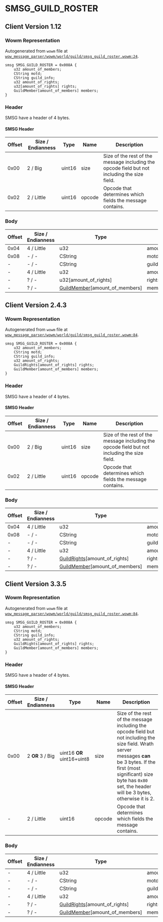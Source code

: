 # SMSG_GUILD_ROSTER

## Client Version 1.12

### Wowm Representation

Autogenerated from `wowm` file at [`wow_message_parser/wowm/world/guild/smsg_guild_roster.wowm:24`](https://github.com/gtker/wow_messages/tree/main/wow_message_parser/wowm/world/guild/smsg_guild_roster.wowm#L24).
```rust,ignore
smsg SMSG_GUILD_ROSTER = 0x008A {
    u32 amount_of_members;
    CString motd;
    CString guild_info;
    u32 amount_of_rights;
    u32[amount_of_rights] rights;
    GuildMember[amount_of_members] members;
}
```
### Header

SMSG have a header of 4 bytes.

#### SMSG Header

| Offset | Size / Endianness | Type   | Name   | Description |
| ------ | ----------------- | ------ | ------ | ----------- |
| 0x00   | 2 / Big           | uint16 | size   | Size of the rest of the message including the opcode field but not including the size field.|
| 0x02   | 2 / Little        | uint16 | opcode | Opcode that determines which fields the message contains.|

### Body

| Offset | Size / Endianness | Type | Name | Description | Comment |
| ------ | ----------------- | ---- | ---- | ----------- | ------- |
| 0x04 | 4 / Little | u32 | amount_of_members |  |  |
| 0x08 | - / - | CString | motd |  |  |
| - | - / - | CString | guild_info |  |  |
| - | 4 / Little | u32 | amount_of_rights |  |  |
| - | ? / - | u32[amount_of_rights] | rights |  |  |
| - | ? / - | [GuildMember](guildmember.md)[amount_of_members] | members |  |  |

## Client Version 2.4.3

### Wowm Representation

Autogenerated from `wowm` file at [`wow_message_parser/wowm/world/guild/smsg_guild_roster.wowm:84`](https://github.com/gtker/wow_messages/tree/main/wow_message_parser/wowm/world/guild/smsg_guild_roster.wowm#L84).
```rust,ignore
smsg SMSG_GUILD_ROSTER = 0x008A {
    u32 amount_of_members;
    CString motd;
    CString guild_info;
    u32 amount_of_rights;
    GuildRights[amount_of_rights] rights;
    GuildMember[amount_of_members] members;
}
```
### Header

SMSG have a header of 4 bytes.

#### SMSG Header

| Offset | Size / Endianness | Type   | Name   | Description |
| ------ | ----------------- | ------ | ------ | ----------- |
| 0x00   | 2 / Big           | uint16 | size   | Size of the rest of the message including the opcode field but not including the size field.|
| 0x02   | 2 / Little        | uint16 | opcode | Opcode that determines which fields the message contains.|

### Body

| Offset | Size / Endianness | Type | Name | Description | Comment |
| ------ | ----------------- | ---- | ---- | ----------- | ------- |
| 0x04 | 4 / Little | u32 | amount_of_members |  |  |
| 0x08 | - / - | CString | motd |  |  |
| - | - / - | CString | guild_info |  |  |
| - | 4 / Little | u32 | amount_of_rights |  |  |
| - | ? / - | [GuildRights](guildrights.md)[amount_of_rights] | rights |  |  |
| - | ? / - | [GuildMember](guildmember.md)[amount_of_members] | members |  |  |

## Client Version 3.3.5

### Wowm Representation

Autogenerated from `wowm` file at [`wow_message_parser/wowm/world/guild/smsg_guild_roster.wowm:84`](https://github.com/gtker/wow_messages/tree/main/wow_message_parser/wowm/world/guild/smsg_guild_roster.wowm#L84).
```rust,ignore
smsg SMSG_GUILD_ROSTER = 0x008A {
    u32 amount_of_members;
    CString motd;
    CString guild_info;
    u32 amount_of_rights;
    GuildRights[amount_of_rights] rights;
    GuildMember[amount_of_members] members;
}
```
### Header

SMSG have a header of 4 bytes.

#### SMSG Header

| Offset | Size / Endianness | Type   | Name   | Description |
| ------ | ----------------- | ------ | ------ | ----------- |
| 0x00   | 2 **OR** 3 / Big           | uint16 **OR** uint16+uint8 | size | Size of the rest of the message including the opcode field but not including the size field. Wrath server messages **can** be 3 bytes. If the first (most significant) size byte has `0x80` set, the header will be 3 bytes, otherwise it is 2.|
| -      | 2 / Little| uint16 | opcode | Opcode that determines which fields the message contains. |

### Body

| Offset | Size / Endianness | Type | Name | Description | Comment |
| ------ | ----------------- | ---- | ---- | ----------- | ------- |
| - | 4 / Little | u32 | amount_of_members |  |  |
| - | - / - | CString | motd |  |  |
| - | - / - | CString | guild_info |  |  |
| - | 4 / Little | u32 | amount_of_rights |  |  |
| - | ? / - | [GuildRights](guildrights.md)[amount_of_rights] | rights |  |  |
| - | ? / - | [GuildMember](guildmember.md)[amount_of_members] | members |  |  |

